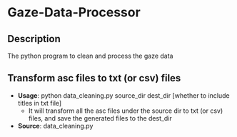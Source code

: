 # Gaze-Data-Processor

## Description
The python program to clean and process the gaze data

## Transform asc files to txt (or csv) files
- **Usage**: python data_cleaning.py source_dir dest_dir \[whether to include titles in txt file\]
    - It will transform all the asc files under the source dir to txt (or csv) files, and save the generated files to the dest_dir
- **Source**: data_cleaning.py
